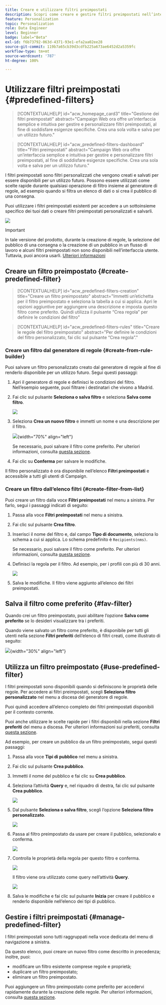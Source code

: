 ```yaml
---
title: Creare e utilizzare filtri preimpostati
description: Scopri come creare e gestire filtri preimpostati nell’interfaccia web di Adobe Campaign
feature: Personalization
topic: Personalization
role: Data Engineer
level: Beginner
badge: label="Beta"
exl-id: f6b73792-063d-4371-93e1-efa2aa02ee28
source-git-commit: 119b7a65cb39d3cdfb225a673ae6452d2a5359fc
workflow-type: tm+mt
source-wordcount: '787'
ht-degree: 100%

---
```


# Utilizzare filtri preimpostati {#predefined-filters}

>[!CONTEXTUALHELP]
>id="acw_homepage_card3"
>title="Gestione dei filtri preimpostati"
>abstract="Campaign Web ora offre un’interfaccia semplice e intuitiva per gestire e personalizzare filtri preimpostati, al fine di soddisfare esigenze specifiche. Crea una sola volta e salva per un utilizzo futuro."

>[!CONTEXTUALHELP]
>id="acw_predefined-filters-dashboard"
>title="Filtri preimpostati"
>abstract="Campaign Web ora offre un’interfaccia semplice e intuitiva per gestire e personalizzare filtri preimpostati, al fine di soddisfare esigenze specifiche. Crea una sola volta e salva per un utilizzo futuro."

I filtri preimpostati sono filtri personalizzati che vengono creati e salvati per essere disponibili per un utilizzo futuro. Possono essere utilizzati come scelte rapide durante qualsiasi operazione di filtro insieme al generatore di regole, ad esempio quando si filtra un elenco di dati o si crea il pubblico di una consegna.

Puoi utilizzare i filtri preimpostati esistenti per accedere a un sottoinsieme specifico dei tuoi dati o creare filtri preimpostati personalizzati e salvarli.

![](assets/predefined-filters-menu.png)

>[!IMPORTANT]
>
>In tale versione del prodotto, durante la creazione di regole, la selezione del pubblico di una consegna o la creazione di un pubblico in un flusso di lavoro e alcuni filtri preimpostati non sono disponibili nell’interfaccia utente. Tuttavia, puoi ancora usarli. [Ulteriori informazioni](guardrails.md#predefined-filters-filters-guardrails-limitations)


## Creare un filtro preimpostato {#create-predefined-filter}

>[!CONTEXTUALHELP]
>id="acw_predefined-filters-creation"
>title="Creare un filtro preimpostato"
>abstract="Immetti un’etichetta per il filtro preimpostato e seleziona la tabella a cui si applica. Apri le opzioni aggiuntive per aggiungere una descrizione e imposta questo filtro come preferito. Quindi utilizza il pulsante “Crea regola” per definire le condizioni del filtro"

>[!CONTEXTUALHELP]
>id="acw_predefined-filters-rules"
>title="Creare le regole del filtro preimpostato"
>abstract="Per definire le condizioni del filtro personalizzato, fai clic sul pulsante “Crea regola”."

### Creare un filtro dal generatore di regole {#create-from-rule-builder}

Puoi salvare un filtro personalizzato creato dal generatore di regole al fine di renderlo disponibile per un utilizzo futuro. Segui questi passaggi:

1. Apri il generatore di regole e definisci le condizioni del filtro. Nell’esempio seguente, puoi filtrare i destinatari che vivono a Madrid.
1. Fai clic sul pulsante **Seleziona o salva filtro** e seleziona **Salva come filtro**.

   ![](assets/predefined-filters-save.png)

1. Seleziona **Crea un nuovo filtro** e immetti un nome e una descrizione per il filtro.

   ![](assets/predefined-filters-save-filter.png){width="70%" align="left"}

   Se necessario, puoi salvare il filtro come preferito. Per ulteriori informazioni, consulta [questa sezione](#fav-filter).

1. Fai clic su **Conferma** per salvare le modifiche.

Il filtro personalizzato è ora disponibile nell’elenco **Filtri preimpostati** e accessibile a tutti gli utenti di Campaign.

### Creare un filtro dall’elenco filtri {#create-filter-from-list}

Puoi creare un filtro dalla voce **Filtri preimpostati** nel menu a sinistra. Per farlo, segui i passaggi indicati di seguito:

1. Passa alla voce **Filtri preimpostati** nel menu a sinistra.
1. Fai clic sul pulsante **Crea filtro**.
1. Inserisci il nome del filtro e, dal campo **Tipo di documento**, seleziona lo schema a cui si applica. Lo schema predefinito è `Recipients(nms)`.

   Se necessario, puoi salvare il filtro come preferito. Per ulteriori informazioni, consulta [questa sezione](#fav-filter).

1. Definisci la regola per il filtro. Ad esempio, per i profili con più di 30 anni.

   ![](assets/filter-30+.png)

1. Salva le modifiche. Il filtro viene aggiunto all’elenco dei filtri preimpostati.

## Salva il filtro come preferito {#fav-filter}

Quando crei un filtro preimpostato, puoi abilitare l’opzione **Salva come preferito** se lo desideri visualizzare tra i preferiti.


Quando viene salvato un filtro come preferito, è disponibile per tutti gli utenti nella sezione **Filtri preferiti** dell’elenco di filtri creati, come illustrato di seguito:

![](assets/predefined-filters-favorite.png){width="30%" align="left"}

## Utilizza un filtro preimpostato {#use-predefined-filter}

I filtri preimpostati sono disponibili quando si definiscono le proprietà delle regole. Per accedere ai filtri preimpostati, scegli **Seleziona filtro personalizzato** nel menu a discesa del generatore di regole.

Puoi quindi accedere all’elenco completo dei filtri preimpostati disponibili per il contesto corrente.

Puoi anche utilizzare le scelte rapide per i filtri disponibili nella sezione **Filtri preferiti** del menu a discesa. Per ulteriori informazioni sui preferiti, consulta [questa sezione](#fav-filter).

Ad esempio, per creare un pubblico da un filtro preimpostato, segui questi passaggi:

1. Passa alla voce **Tipi di pubblico** nel menu a sinistra.
1. Fai clic sul pulsante **Crea pubblico**.
1. Immetti il nome del pubblico e fai clic su **Crea pubblico**.
1. Seleziona l’attività **Query** e, nel riquadro di destra, fai clic sul pulsante **Crea pubblico**.

   ![](assets//build-audience-from-filter.png)

1. Dal pulsante **Seleziona o salva filtro**, scegli l’opzione **Seleziona filtro personalizzato**.

   ![](assets/build-audience-select-custom-filter.png)

1. Passa al filtro preimpostato da usare per creare il pubblico, selezionalo e conferma.

   ![](assets/build-audience-filter-list.png)

1. Controlla le proprietà della regola per questo filtro e conferma.

   ![](assets/build-audience-check.png)

   Il filtro viene ora utilizzato come query nell’attività **Query**.

   ![](assets/build-audience-confirm.png)

1. Salva le modifiche e fai clic sul pulsante **Inizia** per creare il pubblico e renderlo disponibile nell’elenco dei tipi di pubblico.

## Gestire i filtri preimpostati {#manage-predefined-filter}

I filtri preimpostati sono tutti raggruppati nella voce dedicata del menu di navigazione a sinistra.

Da questo elenco, puoi creare un nuovo filtro come descritto in precedenza; inoltre, puoi:

* modificare un filtro esistente comprese regole e proprietà;
* duplicare un filtro preimpostato;
* eliminare un filtro preimpostato.

Puoi aggiungere un filtro preimpostato come preferito per accedervi rapidamente durante la creazione delle regole. Per ulteriori informazioni, consulta [questa sezione](#fav-filter).

<!--
## Built-in predefined filters {#ootb-predefined-filter}

Campaign comes with a set of predefined filters, built from the client console. These filters can be used to define your audiences, and rules. They must not be modified.
-->
